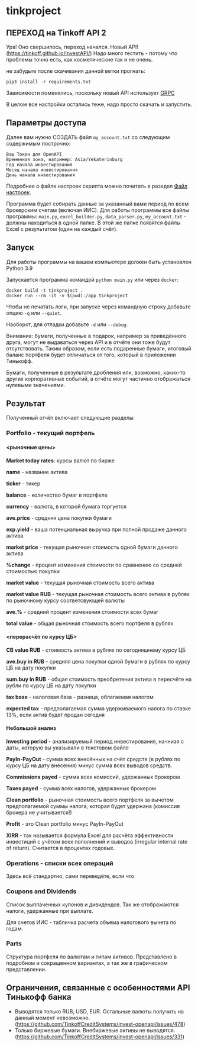 # tinkproject

## ПЕРЕХОД на Tinkoff API 2
Ура! Оно свершилось, переход начался. Новый API! (https://tinkoff.github.io/investAPI/)
Надо много тестить - потому что проблемы точно есть, как косметические так и не очень.

не забудьте после скачивания данной ветки прогнать:
```
pip3 install -r requirements.txt 
```
Зависимости поменялись, поскольку новый API использует [GRPC](https://grpc.io)

В целом все настройки остались теже, надо просто скачать и запустить.

## Параметры доступа

Далее вам нужно СОЗДАТЬ файл `my_account.txt` со следующим содержимым построчно:

```text
Ваш Токен для OpenAPI
Временная зона, например: Asia/Yekaterinburg
Год начала инвестирования
Месяц начала инвестирования
День начала инвестирования
```

Подробнее о файле настроек скрипта можно почитать в разедел [Файл настроек](docs/configuration.md).

Программа будет собирать данные за указанный вами период по всем брокерским счетам (включая ИИС). Для работы программы все файлы программы: `main.py`, `excel_builder.py`, `data_parser.py`, `my_account.txt` - должны находиться в одной папке. В этой же папке появятся файлы Excel с результатом (один на каждый счёт).

## Запуск

Для работы программы на вашем компьютере должен быть установлен Python 3.9

Запускается программа командой `python main.py` или через `docker`:
```
docker build -t tinkproject .
docker run --rm -it -v $(pwd):/app tinkproject
```

Чтобы не печатать логи, при запуске через командную строку добавьте опцию `-q` или `--quiet`.

Наоборот, для отладки добавьте `-d` или `--debug`.

Внимание: бумаги, полученные в подарок, например за приведённого друга, могут не выдаваться через API и в отчёте они тоже будут отсутствовать. Таким образом, если есть подаренные бумаги, итоговый баланс портфеля будет отличаться от того, который в приложении Тинькофф.

Бумаги, полученные в результате дробления или, возможно, каких-то других корпоративных событий, в отчёте могут частично отображаться нулевыми значениями.

## Результат

Полученный отчёт включает следующие разделы:

### Portfolio - текущий портфель

#### <рыночные цены>

**Market today rates**: курсы валют по бирже

**name** - название актива

**ticker** - тикер

**balance** - количество бумаг в портфеле

**currency** - валюта, в которой бумага торгуется

**ave.price** - средняя цена покупки бумаги

**exp.yield** - ваша потенциальная выручка при полной продаже данного актива

**market price** - текущая рыночная стоимость одной бумаги данного актива

**%change** - процент изменения стоимости по сравнению со средней стоимостью покупки

**market value** - текущая рыночная стоимость всего актива

**market value RUB** - текущая рыночная стоимость всего актива в рублях по рыночному курсу соответсвующей валюты

**ave.%** - средний процент изменения стоимости всех бумаг

**total value** - общая рыночная стоимость всего портфеля в рублях

#### <перерасчёт по курсу ЦБ>

**CB value RUB** - стоимость актива в рублях по сегодняшнему курсу ЦБ

**ave.buy in RUB** - средняя цена покупки одной бумаги в рублях по курсу ЦБ на дату покупки

**sum.buy in RUB** - общая стоимость преобретения актива в пересчёте на рубли по курсу ЦБ на дату покупки

**tax base** - налоговая база - разница, облагаемая налогом

**expected tax** - предполагаемая сумма удерживаемого налога по ставке 13%, если актив будет продан сегодня

#### Небольшой анализ

**Investing period** - анализируемый период инвестирования, начниая с даты, которую вы указывали в текстовом файле

**PayIn-PayOut** - сумма всех внесённых на счёт средств (в рублях по курсу ЦБ на дату внесения) минус сумма всех выводов средств.

**Commissions payed** - сумма всех комиссий, удержанных брокером

**Taxes payed** - сумма всех налогов, удержанных брокером

**Clean portfolio** - рыночная стоимость всего портфеля за вычетом предполагаемой суммы налога, которая будет удержана (комиссия брокера не учитывается!)

**Profit** - это Clean portfolio минус PayIn-PayOut

**XIRR** - так называется формула Excel для расчёта эффективности инвестиций с учётом всех пополнений и выводов (irregular internal rate of return). Считается в процентах годовых.

### Operations - списки всех операций

Здесь всё стандартно, сами переведёте, если что

### Coupons and Dividends

Список выплаченных купонов и дивидендов. Так же отображаются налоги, удержанные при выплате.

Для счетов ИИС - табличка расчета объема налогового вычета по годам.

### Parts

Структура портфеля по валютам и типам активов. Представлено в подробном и сокращенном вариантах, а так же в графическом представлении.

## Ограничения, связанные с особенностями API Тинькофф банка

* Выводятся только RUB, USD, EUR. Остальные валюты получить на данный момент невозможно. (https://github.com/TinkoffCreditSystems/invest-openapi/issues/478)
* Только биржевые бумаги. Внебиржевые активы не выводятся. (https://github.com/TinkoffCreditSystems/invest-openapi/issues/331)
